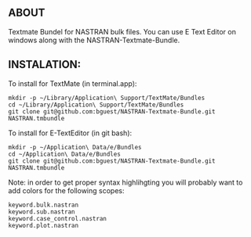 ABOUT
-----
Textmate Bundel for NASTRAN bulk files. You can use E Text Editor on windows along with the NASTRAN-Textmate-Bundle.

INSTALATION:
------------

To install for TextMate (in terminal.app):

	mkdir -p ~/Library/Application\ Support/TextMate/Bundles
 	cd ~/Library/Application\ Support/TextMate/Bundles
 	git clone git@github.com:bguest/NASTRAN-Textmate-Bundle.git NASTRAN.tmbundle
 	
To install for E-TextEditor (in git bash):

	mkdir -p ~/Application\ Data/e/Bundles
	cd ~/Application\ Data/e/Bundles
	git clone git@github.com:bguest/NASTRAN-Textmate-Bundle.git NASTRAN.tmbundle

Note: in order to get proper syntax highlihgting you will probably want to add colors 
for the following scopes:

	keyword.bulk.nastran
	keyword.sub.nastran
	keyword.case_control.nastran
	keyword.plot.nastran